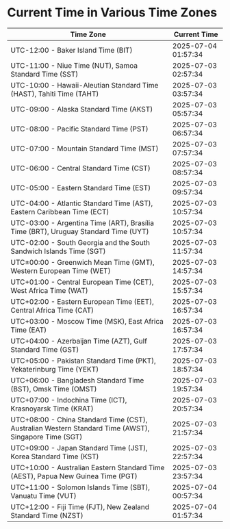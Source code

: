 # Current Time in Various Time Zones

| Time Zone | Current Time |
|-----------|--------------|
| UTC-12:00 - Baker Island Time (BIT) | 2025-07-04 01:57:34 |
| UTC-11:00 - Niue Time (NUT), Samoa Standard Time (SST) | 2025-07-03 02:57:34 |
| UTC-10:00 - Hawaii-Aleutian Standard Time (HAST), Tahiti Time (TAHT) | 2025-07-03 03:57:34 |
| UTC-09:00 - Alaska Standard Time (AKST) | 2025-07-03 05:57:34 |
| UTC-08:00 - Pacific Standard Time (PST) | 2025-07-03 06:57:34 |
| UTC-07:00 - Mountain Standard Time (MST) | 2025-07-03 07:57:34 |
| UTC-06:00 - Central Standard Time (CST) | 2025-07-03 08:57:34 |
| UTC-05:00 - Eastern Standard Time (EST) | 2025-07-03 09:57:34 |
| UTC-04:00 - Atlantic Standard Time (AST), Eastern Caribbean Time (ECT) | 2025-07-03 10:57:34 |
| UTC-03:00 - Argentina Time (ART), Brasília Time (BRT), Uruguay Standard Time (UYT) | 2025-07-03 10:57:34 |
| UTC-02:00 - South Georgia and the South Sandwich Islands Time (SGT) | 2025-07-03 11:57:34 |
| UTC±00:00 - Greenwich Mean Time (GMT), Western European Time (WET) | 2025-07-03 14:57:34 |
| UTC+01:00 - Central European Time (CET), West Africa Time (WAT) | 2025-07-03 15:57:34 |
| UTC+02:00 - Eastern European Time (EET), Central Africa Time (CAT) | 2025-07-03 16:57:34 |
| UTC+03:00 - Moscow Time (MSK), East Africa Time (EAT) | 2025-07-03 16:57:34 |
| UTC+04:00 - Azerbaijan Time (AZT), Gulf Standard Time (GST) | 2025-07-03 17:57:34 |
| UTC+05:00 - Pakistan Standard Time (PKT), Yekaterinburg Time (YEKT) | 2025-07-03 18:57:34 |
| UTC+06:00 - Bangladesh Standard Time (BST), Omsk Time (OMST) | 2025-07-03 19:57:34 |
| UTC+07:00 - Indochina Time (ICT), Krasnoyarsk Time (KRAT) | 2025-07-03 20:57:34 |
| UTC+08:00 - China Standard Time (CST), Australian Western Standard Time (AWST), Singapore Time (SGT) | 2025-07-03 21:57:34 |
| UTC+09:00 - Japan Standard Time (JST), Korea Standard Time (KST) | 2025-07-03 22:57:34 |
| UTC+10:00 - Australian Eastern Standard Time (AEST), Papua New Guinea Time (PGT) | 2025-07-03 23:57:34 |
| UTC+11:00 - Solomon Islands Time (SBT), Vanuatu Time (VUT) | 2025-07-04 00:57:34 |
| UTC+12:00 - Fiji Time (FJT), New Zealand Standard Time (NZST) | 2025-07-04 01:57:34 |
